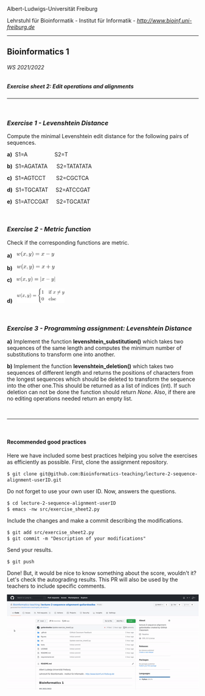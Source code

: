 Albert-Ludwigs-Universität Freiburg

Lehrstuhl für Bioinformatik - Institut für Informatik - *http://www.bioinf.uni-freiburg.de*

---
## Bioinformatics 1
###### WS 2021/2022
##### Exercise sheet 2: Edit operations and alignments
---

<br/>

### _Exercise 1 - Levenshtein Distance_

Compute the minimal Levenshtein edit distance for the following pairs of sequences.

**a)** &nbsp;S1=A&nbsp;&nbsp;&nbsp;&nbsp;&nbsp;&nbsp;&nbsp;&nbsp;&nbsp;&nbsp;&nbsp;&nbsp;&nbsp;&nbsp;&nbsp;&nbsp;&nbsp; S2=T

**b)** &nbsp;S1=AGATATA&nbsp;&nbsp;&nbsp;&nbsp;&nbsp;&nbsp;S2=TATATATA

**c)** &nbsp;S1=AGTCCT&nbsp;&nbsp;&nbsp;&nbsp;&nbsp;&nbsp; S2=CGCTCA

**d)** &nbsp;S1=TGCATAT&nbsp;&nbsp;&nbsp;&nbsp;&nbsp;S2=ATCCGAT

**e)** &nbsp;S1=ATCCGAT&nbsp;&nbsp;&nbsp;&nbsp;&nbsp;S2=TGCATAT

<br/>

### _Exercise 2 - Metric function_

Check if the corresponding functions are metric.

**a)** &nbsp;&nbsp;<img src="./figures/sheet2-exercise2-formula1.svg" alt="metric1" width=20%/>

**b)** &nbsp;&nbsp;<img src="./figures/sheet2-exercise2-formula2.svg" alt="metric2" width=20%/>

**c)** &nbsp;&nbsp;<img src="./figures/sheet2-exercise2-formula3.svg" alt="metric3" width=20%/>

**d)** &nbsp;&nbsp;<img src="./figures/sheet2-exercise2-formula4.svg" alt="metric4" width=25%/>

<br/>

### _Exercise 3 - Programming assignment: Levenshtein Distance_

**a)** Implement the function **levenshtein_substitution()** which takes two sequences of the same length and 
computes the minimum number of substitutions to transform one into another.

**b)** Implement the function **levenshtein_deletion()** which takes two sequences of 
different length and returns the positions of characters from the longest sequences which should be deleted to 
transform the sequence into the other one.This should be returned as a list of indices (int).
If such deletion can not be done the function should return *None*. Also, if there are no editing operations needed return an empty list.

<br/>

---

<br/>

#### Recommended good practices

Here we have included some best practices helping you solve the exercises as efficiently as possible. First, clone the assignment repository.
    

```
$ git clone git@github.com:Bioinformatics-teaching/lecture-2-sequence-alignment-userID.git
```

Do not forget to use your own user ID. Now, answers the questions.


```
$ cd lecture-2-sequence-alignment-userID
$ emacs -nw src/exercise_sheet2.py
```

Include the changes and make a commit describing the modifications.


```
$ git add src/exercise_sheet2.py
$ git commit -m "Description of your modifications"
```

 
Send your results.       


```
$ git push
```

Done! But, it would be nice to know something about the score, wouldn't it? Let's check the autograding results. This PR will also be used by the teachers to include specific comments.


<img src="./figures/sheet2_classroom.gif" alt="Autograding" width=100%/>

